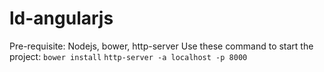 # ld-angularjs
Pre-requisite:
Nodejs, bower, http-server
Use these command to start the project:
`bower install`
`http-server -a localhost -p 8000`
